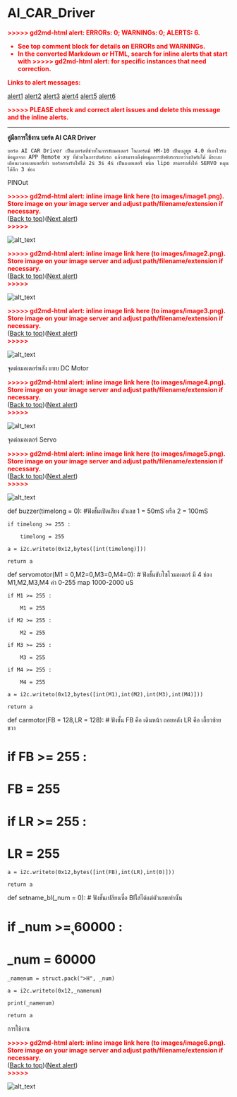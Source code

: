 # AI_CAR_Driver
<!-- Copy and paste the converted output. -->


<p style="color: red; font-weight: bold">>>>>>  gd2md-html alert:  ERRORs: 0; WARNINGs: 0; ALERTS: 6.</p>
<ul style="color: red; font-weight: bold"><li>See top comment block for details on ERRORs and WARNINGs. <li>In the converted Markdown or HTML, search for inline alerts that start with >>>>>  gd2md-html alert:  for specific instances that need correction.</ul>

<p style="color: red; font-weight: bold">Links to alert messages:</p><a href="#gdcalert1">alert1</a>
<a href="#gdcalert2">alert2</a>
<a href="#gdcalert3">alert3</a>
<a href="#gdcalert4">alert4</a>
<a href="#gdcalert5">alert5</a>
<a href="#gdcalert6">alert6</a>

<p style="color: red; font-weight: bold">>>>>> PLEASE check and correct alert issues and delete this message and the inline alerts.<hr></p>


**คู่มือการใช้งาน บอร์ด AI CAR Driver**

	บอร์ด AI CAR Driver เป็นเบอร์ดที่ช่วยในการขับมอเตอร์ ในบอร์ดมี HM-10 เป็นบลูทูธ 4.0 ที่เอาใวรับข้อมูลจาก APP Remote xy ที่ช่วยในการบังคับรถ แล้วสามารถดึงข้อมูลการบังคับรถระหว่างบังคับได้ มีระบบเตือนเวลาแบตเตอรี่ต่ำ บอร์ดรองรับไฟได้ 2s 3s 4s เป็นแบตเตอรี่ ชนิด lipo สามารถสั่งให้ SERVO หมุนได้อีก 3 ช่อง

PINOut 



<p id="gdcalert1" ><span style="color: red; font-weight: bold">>>>>>  gd2md-html alert: inline image link here (to images/image1.png). Store image on your image server and adjust path/filename/extension if necessary. </span><br>(<a href="#">Back to top</a>)(<a href="#gdcalert2">Next alert</a>)<br><span style="color: red; font-weight: bold">>>>>> </span></p>


![alt_text](images/image1.png "image_tooltip")




<p id="gdcalert2" ><span style="color: red; font-weight: bold">>>>>>  gd2md-html alert: inline image link here (to images/image2.png). Store image on your image server and adjust path/filename/extension if necessary. </span><br>(<a href="#">Back to top</a>)(<a href="#gdcalert3">Next alert</a>)<br><span style="color: red; font-weight: bold">>>>>> </span></p>


![alt_text](images/image2.png "image_tooltip")




<p id="gdcalert3" ><span style="color: red; font-weight: bold">>>>>>  gd2md-html alert: inline image link here (to images/image3.png). Store image on your image server and adjust path/filename/extension if necessary. </span><br>(<a href="#">Back to top</a>)(<a href="#gdcalert4">Next alert</a>)<br><span style="color: red; font-weight: bold">>>>>> </span></p>


![alt_text](images/image3.png "image_tooltip")


จุดต่อมอเตอร์หลัง แบบ DC Motor



<p id="gdcalert4" ><span style="color: red; font-weight: bold">>>>>>  gd2md-html alert: inline image link here (to images/image4.png). Store image on your image server and adjust path/filename/extension if necessary. </span><br>(<a href="#">Back to top</a>)(<a href="#gdcalert5">Next alert</a>)<br><span style="color: red; font-weight: bold">>>>>> </span></p>


![alt_text](images/image4.png "image_tooltip")


จุดต่อมอเตอร์ Servo 



<p id="gdcalert5" ><span style="color: red; font-weight: bold">>>>>>  gd2md-html alert: inline image link here (to images/image5.png). Store image on your image server and adjust path/filename/extension if necessary. </span><br>(<a href="#">Back to top</a>)(<a href="#gdcalert6">Next alert</a>)<br><span style="color: red; font-weight: bold">>>>>> </span></p>


![alt_text](images/image5.png "image_tooltip")


def buzzer(timelong = 0):  #ฟังชั้นเปิดเสียง ตัวเลข 1 = 50mS  หรือ 2 = 100mS

    if timelong >= 255 :

        timelong = 255

    a = i2c.writeto(0x12,bytes([int(timelong)]))

    return a

def servomotor(M1 = 0,M2=0,M3=0,M4=0):  # ฟังชั้นขับโซโวมอเตอร์  มี 4 ช่อง M1,M2,M3,M4 ค่า 0-255 map 1000-2000 uS

    if M1 >= 255 :

        M1 = 255

    if M2 >= 255 :

        M2 = 255

    if M3 >= 255 :

        M3 = 255

    if M4 >= 255 :

        M4 = 255

    a = i2c.writeto(0x12,bytes([int(M1),int(M2),int(M3),int(M4)]))

    return a

def carmotor(FB = 128,LR = 128):  # ฟังชั้น FB คือ เดินหน้า ถอยหลัง   LR คือ  เลี้ยวซ้าย ขวา

#     if FB >= 255 :

#         FB = 255

#     if LR >= 255 :

#         LR = 255

    a = i2c.writeto(0x12,bytes([int(FB),int(LR),int(0)]))

    return a

def setname_bl(_num = 0):  # ฟังชั้นเปลียนซื่อ Blใส่ได้แต่ตัวเลขเท่านั้น

#     if _num >= ุ60000 :

#         _num = 60000

    _namenum = struct.pack(">H", _num)

    a = i2c.writeto(0x12,_namenum)

    print(_namenum)

    return a

การใช้งาน



<p id="gdcalert6" ><span style="color: red; font-weight: bold">>>>>>  gd2md-html alert: inline image link here (to images/image6.png). Store image on your image server and adjust path/filename/extension if necessary. </span><br>(<a href="#">Back to top</a>)(<a href="#gdcalert7">Next alert</a>)<br><span style="color: red; font-weight: bold">>>>>> </span></p>


![alt_text](images/image6.png "image_tooltip")

